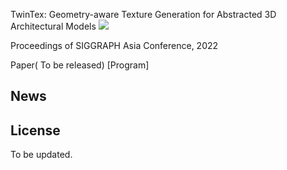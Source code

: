 TwinTex: Geometry-aware Texture Generation for Abstracted 3D Architectural Models
![](imgs/Teaser-01-out-fs8.jpg)

Proceedings of SIGGRAPH Asia Conference, 2022

Paper( To be released)  [Program]

## News




## License
To be updated.